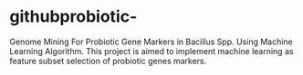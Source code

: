 # githubprobiotic-
Genome Mining For Probiotic Gene Markers in Bacillus Spp. Using Machine Learning Algorithm. This project is aimed to implement machine learning as feature subset selection of probiotic genes markers. 
